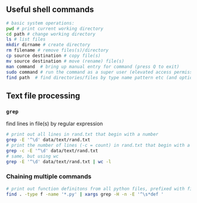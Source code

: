 ## Useful shell commands
```bash
# basic system operations:
pwd # print current working directory
cd path # change working directory
ls # list files
mkdir dirname # create directory
rm filename # remove files(s)/directory
cp source destination # copy file(s)
mv source destination # move (rename) file(s)
man command  # bring up manual entry for command (press Q to exit)
sudo command # run the command as a super user (elevated access permissions), will prompt for password
find path  # find directories/files by type name pattern etc (and optionally run a command on the results)
```

## Text file processing
### `grep`
find lines in file(s) by regular expression
```bash
# print out all lines in rand.txt that begin with a number
grep -E '^\d' data/text/rand.txt
# print the number of lines (-c = count) in rand.txt that begin with a number
grep -c -E '^\d' data/text/rand.txt
# same, but using wc
grep -E '^\d' data/text/rand.txt | wc -l
```

### Chaining multiple commands
```bash
# print out function definitons from all python files, prefixed with filename and line number
find . -type f -name '*.py' | xargs grep -H -n -E '^\s*def '
```
